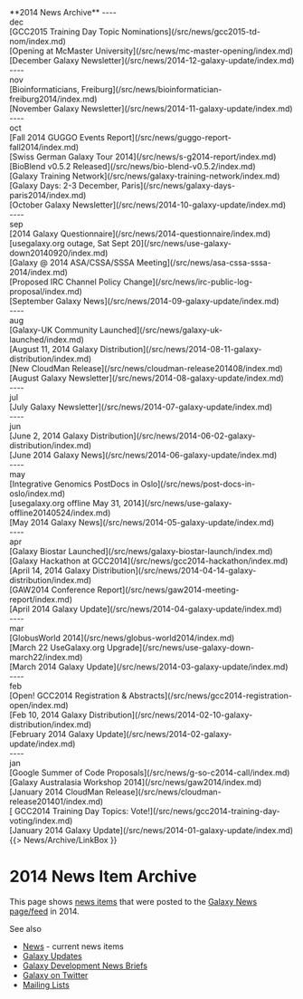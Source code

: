 <div class='linkbox'>
**2014 News Archive**
----
<div class='right'>dec</div>
[GCC2015 Training Day Topic Nominations](/src/news/gcc2015-td-nom/index.md)<br />
[Opening at McMaster University](/src/news/mc-master-opening/index.md)<br />
[December Galaxy Newsletter](/src/news/2014-12-galaxy-update/index.md)<br />
----
<div class='right'>nov</div>
[Bioinformaticians, Freiburg](/src/news/bioinformatician-freiburg2014/index.md)<br />
[November Galaxy Newsletter](/src/news/2014-11-galaxy-update/index.md)<br />
----
<div class='right'>oct</div>
[Fall 2014 GUGGO Events Report](/src/news/guggo-report-fall2014/index.md)<br />
[Swiss German Galaxy Tour 2014](/src/news/s-g2014-report/index.md)<br />
[BioBlend v0.5.2 Released](/src/news/bio-blend-v0.5.2/index.md)<br />
[Galaxy Training Network](/src/news/galaxy-training-network/index.md)<br />
[Galaxy Days: 2-3 December, Paris](/src/news/galaxy-days-paris2014/index.md)<br />
[October Galaxy Newsletter](/src/news/2014-10-galaxy-update/index.md)<br />
----
<div class='right'>sep</div>
[2014 Galaxy Questionnaire](/src/news/2014-questionnaire/index.md)<br />
[usegalaxy.org outage, Sat Sept 20](/src/news/use-galaxy-down20140920/index.md)<br />
[Galaxy @ 2014 ASA/CSSA/SSSA Meeting](/src/news/asa-cssa-sssa-2014/index.md)<br />
[Proposed IRC Channel Policy Change](/src/news/irc-public-log-proposal/index.md)<br />
[September Galaxy News](/src/news/2014-09-galaxy-update/index.md)<br />
----
<div class='right'>aug</div>
[Galaxy-UK Community Launched](/src/news/galaxy-uk-launched/index.md)<br />
[August 11, 2014 Galaxy Distribution](/src/news/2014-08-11-galaxy-distribution/index.md)<br />
[New CloudMan Release](/src/news/cloudman-release201408/index.md)<br />
[August Galaxy Newsletter](/src/news/2014-08-galaxy-update/index.md)<br />
----
<div class='right'>jul</div>
[July Galaxy Newsletter](/src/news/2014-07-galaxy-update/index.md)<br />
----
<div class='right'>jun</div>
[June 2, 2014 Galaxy Distribution](/src/news/2014-06-02-galaxy-distribution/index.md)<br />
[June 2014 Galaxy News](/src/news/2014-06-galaxy-update/index.md)<br />
----
<div class='right'>may</div>
[Integrative Genomics PostDocs in Oslo](/src/news/post-docs-in-oslo/index.md)<br />
[usegalaxy.org offline May 31, 2014](/src/news/use-galaxy-offline20140524/index.md)<br />
[May 2014 Galaxy News](/src/news/2014-05-galaxy-update/index.md)<br />
----
<div class='right'>apr</div>
[Galaxy Biostar Launched](/src/news/galaxy-biostar-launch/index.md)<br />
[Galaxy Hackathon at GCC2014](/src/news/gcc2014-hackathon/index.md)<br />
[April 14, 2014 Galaxy Distribution](/src/news/2014-04-14-galaxy-distribution/index.md)<br />
[GAW2014 Conference Report](/src/news/gaw2014-meeting-report/index.md)<br />
[April 2014 Galaxy Update](/src/news/2014-04-galaxy-update/index.md)<br />
----
<div class='right'>mar</div>
[GlobusWorld 2014](/src/news/globus-world2014/index.md)<br />
[March 22 UseGalaxy.org Upgrade](/src/news/use-galaxy-down-march22/index.md)<br />
[March 2014 Galaxy Update](/src/news/2014-03-galaxy-update/index.md)<br />
----
<div class='right'>feb</div>
[Open! GCC2014 Registration & Abstracts](/src/news/gcc2014-registration-open/index.md)<br />
[Feb 10, 2014 Galaxy Distribution](/src/news/2014-02-10-galaxy-distribution/index.md)<br />
[February 2014 Galaxy Update](/src/news/2014-02-galaxy-update/index.md)<br />
----
<div class='right'>jan</div>
[Google Summer of Code Proposals](/src/news/g-so-c2014-call/index.md)<br />
[Galaxy Australasia Workshop 2014](/src/news/gaw2014/index.md)<br />
[January 2014 CloudMan Release](/src/news/cloudman-release201401/index.md)<br />
[ GCC2014 Training Day Topics: Vote!](/src/news/gcc2014-training-day-voting/index.md)<br />
[January 2014 Galaxy Update](/src/news/2014-01-galaxy-update/index.md)<br />
</div>
{{> News/Archive/LinkBox }}

# 2014 News Item Archive

This page shows [news items](/src/news/index.md) that were posted to the [Galaxy News page/feed](/src/news/index.md) in 2014.

See also 
* [News](/src/news/index.md) - current news items
* [Galaxy Updates](/src/galaxy-updates/index.md)
* [Galaxy Development News Briefs](/src/docs/index.md)
* [Galaxy on Twitter](/src/galaxy-on-twitter/index.md)
* [Mailing Lists](/src/mailing-lists/index.md)

<div class='newsItemList'>
